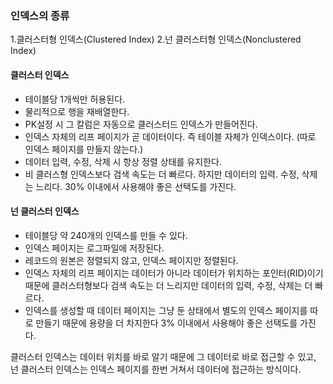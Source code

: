 ### 인덱스의 종류
1.클러스터형 인덱스(Clustered Index)
2.넌 클러스터형 인덱스(Nonclustered Index)

#### 클러스터 인덱스
- 테이블당 1개씩만 허용된다.
- 물리적으로 행을 재배열한다.
- PK설정 시 그 칼럼은 자동으로 클러스터드 인덱스가 만들어진다.
- 인덱스 자체의 리프 페이지가 곧 데이터이다. 즉 테이블 자체가 인덱스이다. (따로 인덱스 페이지를 만들지 않는다.)
- 데이터 입력, 수정, 삭제 시 항상 정렬 상태를 유지한다.
- 비 클러스형 인덱스보다 검색 속도는 더 빠르다. 하지만 데이터의 입력. 수정, 삭제는 느리다.
30% 이내에서 사용해야 좋은 선택도를 가진다.

#### 넌 클러스터 인덱스
- 테이블당 약 240개의 인덱스를 만들 수 있다.
- 인덱스 페이지는 로그파일에 저장된다.
- 레코드의 원본은 정렬되지 않고, 인덱스 페이지만 정렬된다.
- 인덱스 자체의 리프 페이지는 데이터가 아니라 데이터가 위치하는 포인터(RID)이기 때문에 클러스터형보다 검색 속도는 더 느리지만 데이터의 입력, 수정, 삭제는 더 빠르다.
- 인덱스를 생성할 때 데이터 페이지는 그냥 둔 상태에서 별도의 인덱스 페이지를 따로 만들기 때문에 용량을 더 차지한다
3% 이내에서 사용해야 좋은 선택도를 가진다.

클러스터 인덱스는 데이터 위치를 바로 알기 때문에 그 데이터로 바로 접근할 수 있고, 
넌 클러스터 인덱스는 인덱스 페이지를 한번 거쳐서 데이터에 접근하는 방식이다.